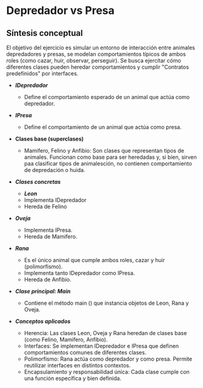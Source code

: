 # Depredador vs Presa

## Síntesis conceptual

El objetivo del ejercicio es simular un entorno de interacción entre animales depredadores y presas, se modelan comportamientos típicos de ambos roles (como cazar, huir, observar, perseguir).
Se busca ejercitar cómo diferentes clases pueden heredar comportamientos y cumplir "Contratos predefinidos" por interfaces.

- ***IDepredador***
  - Define el comportamiento esperado de un animal que actúa como depredador.

- ***IPresa***
  - Define el comportamiento de un animal que actúa como presa.

- **Clases base (superclases)**
  - Mamifero, Felino y Anfibio: Son clases que representan tipos de animales. Funcionan como base para ser heredadas y, si bien, sirven paa clasificar tipos de animalesción, no contienen comportamiento de depredación o huida.

- ***Clases concretas***
  - ***Leon***
  - Implementa IDepredador
  - Hereda de Felino

- ***Oveja***
  - Implementa IPresa.
  - Hereda de Mamifero.

- ***Rana***
  - Es el único animal que cumple ambos roles, cazar y huir (polimorfismo).
  - Implementa tanto IDepredador como IPresa.
  - Hereda de Anfibio.

- ***Clase principal: Main***
  - Contiene el método main () que instancia objetos de Leon, Rana y Oveja.

- ***Conceptos aplicados***
  - Herencia: Las clases Leon, Oveja y Rana heredan de clases base (como Felino, Mamifero, Anfibio).
  - Interfaces: Se implementan IDepredador e IPresa que definen comportamientos comunes de diferentes clases.
  - Polimorfismo: Rana actúa como depredador y como presa. Permite reutilizar interfaces en distintos contextos.
  - Encapsulamiento y responsabilidad única: Cada clase cumple con una función específica y bien definida.
